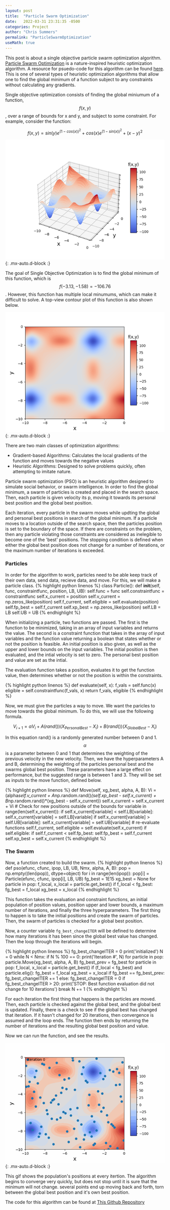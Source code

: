 ```yaml
---
layout: post
title:  "Particle Swarm Optimization"
date:   2022-03-31 23:31:35 -0500
categories: Project
author: "Chris Summers"
permalink: "ParticleSwarmOptimization"
useMath: true
---
```

<script type="text/javascript" async
  src="https://cdn.mathjax.org/mathjax/latest/MathJax.js?config=TeX-MML-AM_CHTML">
</script>
<script src="https://polyfill.io/v3/polyfill.min.js?features=es6"></script>
<script id="MathJax-script" async src="https://cdn.jsdelivr.net/npm/mathjax@3/es5/tex-mml-chtml.js"></script>

This post is about a single objective particle swarm optimization algorithm. 
[Particle Swarm Optimization][Particle-Swarm-Optimization] is a nature-inspired heuristic optimization algorithm. 
A resource for psuedo-code for this algorithm can be found [here][pseudo-code].
This is one of several types of heuristic optimization algorithms that allow one to find the global minimum of a function subject to any constraints without calculating any gradients. 

Single objective optimization consists of finding the global miniumum of a function, $$ f(x, y) $$, over a range of bounds for x and y, and subject to some constraint. 
For example, consider the function:

$$ f(x, y) = sin(y)e^{(1-cos(x))^{2}} + cos(x)e^{(1-sin(x))^{2}} + (x - y)^{2} $$

![Me](/assets/img/pso_surface.png){: .mx-auto.d-block :}

The goal of Single Objective Optimization is to find the global minimum of this function, which is $$ f(-3.13, -1.58) = -106.76 $$.
However, this function has multiple local minumums, which can make it difficult to solve. A top-view contour plot of this function is also shown below.

![Me](/assets/img/pso_contour.png){: .mx-auto.d-block :}

There are two main classes of optimization algorithms:
- Gradient-based Algorithms:  Calculates the local gradients of the function and moves towards the negative values
- Heuristic Algorithms: Designed to solve problems quickly, often attempting to imitate nature.

Particle swarm optimization (PSO) is an heuristic algorithm designed to simulate social behavior, or swarm intelligence.
In order to find the global minimum, a swarm of particles is created and placed in the search space. 
Then, each particle is given velocity its p, moving it towards its personal best position and the global best position.

Each iteration, every particle in the swarm moves while updting the global and personal best positions in search of the global minimum.
If a particle moves to a location outside of the search space, then the particles position is set to the boundary of the space.
If there are constraints on the problem, then any particle violating those constraints are considered as inelegible to become one of the 'best' positions. 
The stopping condition is defined when either the global best position does not change for a number of iterations, or the maximum number of iterations is exceeded. 

### Particles

In order for the algorithm to work, particles need to be able keep track of their own data, send data, recieve data, and move. For this, we will make a particle class.
{% highlight python linenos %}
class Particle():
    def __init__(self, func, constraintfunc, position, LB, UB):
        self.func = func
        self.constraintfunc = constraintfunc
        self.x_current = position
        self.v_current = np.zeros_like(position)
        self.f_current, self.eligible = self.evaluate(position)
        self.fp_best = self.f_current
        self.xp_best = np.zeros_like(position)
        self.LB = LB
        self.UB = UB
{% endhighlight %}

When initializing a particle, two functions are passed. The first is the function to be minimized, taking in an array of input variables and returns the value. 
The second is a constraint function that takes in the array of input variables and the function value returning a boolean that states whether or not the position is feasible.
An initial position is also given, as well as the upper and lower bounds on the input variables. The initial position is then evaluated, and the intial velocity is set to zero.
The personal best position and value are set as the intial. 

The evaluation function takes a position, evaluates it to get the function value, then determines whether or not the position is within the constraints.

{% highlight python linenos %}
    def evaluate(self, x):
        f_vals = self.func(x)
        eligible = self.constraintfunc(f_vals, x)
        return f_vals, eligible
{% endhighlight %}

Now, we must give the particles a way to move. We want the paricles to move towards the global minimum. To do this, we will use the following formula.

$$ V_{i+1} = \alpha V_{i} + A(rand())(X_{Personal Best} - X_{i}) + B(rand())(X_{Global Best} - X_{i}) $$

In this equation rand() is a randomly generated number between 0 and 1. $$ \alpha $$ is a parameter between 0 and 1 that determines the weighting of the previous velocity in the new velocity.
Then, we have the hyperparameters A and B, determining the weighting of the particles personal best and the swarms global best position. 
These parameters have a large effect on performance, but the suggested range is between 1 and 3. They will be set as inputs to the move function, defined below.

{% highlight python linenos %}
    def Move(self, xg_best, alpha, A, B):
        Vi = (alpha*self.v_current
             + A*np.random.rand()*(self.xp_best - self.x_current)
             + B*np.random.rand()*(xg_best - self.x_current))
        self.x_current = self.x_current + Vi
        # Check for new positions outside of the bounds
        for variable in range(len(self.x_current)):
            if self.x_current[variable] < self.LB[variable]:
                self.x_current[variable] = self.LB[variable]
            if self.x_current[variable] > self.UB[variable]:
                self.x_current[variable] = self.UB[variable]
        # re-evaluate functions
        self.f_current, self.eligible = self.evaluate(self.x_current)
        if self.eligible:
            if self.f_current < self.fp_best:
                self.fp_best = self.f_current
                self.xp_best = self.x_current
{% endhighlight %}

### The Swarm

Now, a function created to build the swarm. 
{% highlight python linenos %}
def pso(efunc, cfunc, ipop, LB, UB, Nmx, alpha, A, B):
    pop = np.empty((len(ipop)), dtype=object)
    for i in range(len(ipop)):
        pop[i] = Particle(efunc, cfunc, ipop[i], LB, UB)
    fg_best = 1E15
    xg_best = None
    for particle in pop:
        f_local, x_local = particle.get_best()
        if f_local < fg_best:
            fg_best = f_local
            xg_best = x_local
{% endhighlight %}

This function takes the evaluation and constraint functions, an initial population of position values, position upper and lower bounds, a maximum number of iterations, and finally the three hyperparameters.
The first thing to happen is to take the initial positions and create the swarm of particles. Then, the swarm of particles is checked for a global best position.

Now, a counter variable `fg_best_changeITER` will be defined to determine how many iterations it has been since the global best value has changed. Then the loop through the iterations will begin.

{% highlight python linenos %}
	fg_best_changeITER = 0
    print('initialized')
    N = 0
    while N < Nmx:
        if N % 100 == 0:
            print('Iteration #', N)
        for particle in pop:
            particle.Move(xg_best, alpha, A, B)
        fg_best_prev = fg_best
        for particle in pop:
            f_local, x_local = particle.get_best()
            if (f_local < fg_best) and particle.elig():
                fg_best = f_local
                xg_best = x_local
        if fg_best == fg_best_prev:
            fg_best_changeITER += 1
        else:
            fg_best_changeITER = 0
        if fg_best_changeITER > 20:
            print('STOP: Best function evaluation did not change for 10 iterations')
            break
        N += 1
{% endhighlight %}

For each iteration the first thing that happens is the particles are moved. Then, each particle is checked against the global best, and the global best is updated.
Finally, there is a check to see if the global best has changed that iteration. If it hasn't changed for 20 iterations, then convergence is assumed and the loop ends.
The function then ends by returning the number of iterations and the resulting global best position and value.

Now we can run the function, and see the results.

![Me](/assets/img/swarmsearch.gif){: .mx-auto.d-block :}

This gif shows the population's positions at every itertion. The algorithm begins to converge very quickly, but does not stop until it is sure that the minimum will not change.
several points end up moving back and forth, torn between the global best position and it's own best position.

The code for this algorithm can be found at [This Github Repository][PSO-Repo]


[PSO-Repo]: https://github.com/chriss9931/Particle-Swarm-Optimization
[Particle-Swarm-Optimization]: https://en.wikipedia.org/wiki/Particle_swarm_optimization
[pseudo-code]: https://mae.ufl.edu/haftka/stropt/Lectures/PSO_introduction.pdf

